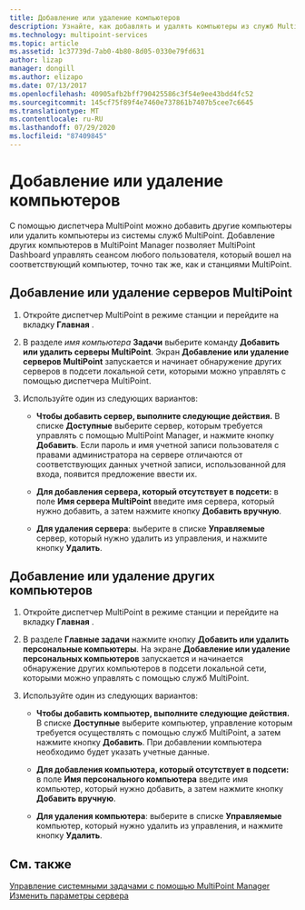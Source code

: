```yaml
---
title: Добавление или удаление компьютеров
description: Узнайте, как добавлять и удалять компьютеры из служб MultiPoint.
ms.technology: multipoint-services
ms.topic: article
ms.assetid: 1c37739d-7ab0-4b80-8d05-0330e79fd631
author: lizap
manager: dongill
ms.author: elizapo
ms.date: 07/13/2017
ms.openlocfilehash: 40905afb2bff790425586c3f54e9ee43bdd4fc52
ms.sourcegitcommit: 145cf75f89f4e7460e737861b7407b5cee7c6645
ms.translationtype: MT
ms.contentlocale: ru-RU
ms.lasthandoff: 07/29/2020
ms.locfileid: "87409845"
---
```

# <a name="add-or-remove-computers"></a>Добавление или удаление компьютеров
С помощью диспетчера MultiPoint можно добавить другие компьютеры или удалить компьютеры из системы служб MultiPoint. Добавление других компьютеров в MultiPoint Manager позволяет MultiPoint Dashboard управлять сеансом любого пользователя, который вошел на соответствующий компьютер, точно так же, как и станциями MultiPoint.

## <a name="to-add-or-remove-servers-in-multipoint"></a>Добавление или удаление серверов MultiPoint

1.  Откройте диспетчер MultiPoint в режиме станции и перейдите на вкладку **Главная** .

2.  В разделе *имя компьютера* **Задачи** выберите команду **Добавить или удалить серверы MultiPoint**. Экран **Добавление или удаление серверов MultiPoint** запускается и начинает обнаружение других серверов в подсети локальной сети, которыми можно управлять с помощью диспетчера MultiPoint.

3.  Используйте один из следующих вариантов:

    -   **Чтобы добавить сервер, выполните следующие действия.** В списке **Доступные** выберите сервер, которым требуется управлять с помощью MultiPoint Manager, и нажмите кнопку **Добавить**. Если пароль и имя учетной записи пользователя с правами администратора на сервере отличаются от соответствующих данных учетной записи, использованной для входа, появится предложение ввести их.

    -   **Для добавления сервера, который отсутствует в подсети:** в поле **Имя сервера MultiPoint** введите имя сервера, который нужно добавить, а затем нажмите кнопку **Добавить вручную**.

    -   **Для удаления сервера**: выберите в списке **Управляемые** сервер, который нужно удалить из управления, и нажмите кнопку **Удалить**.

## <a name="to-add-or-remove-other-computers"></a>Добавление или удаление других компьютеров

1.  Откройте диспетчер MultiPoint в режиме станции и перейдите на вкладку **Главная** .

2.  В разделе **Главные задачи** нажмите кнопку **Добавить или удалить персональные компьютеры**. На экране **Добавление или удаление персональных компьютеров** запускается и начинается обнаружение других компьютеров в подсети локальной сети, которыми можно управлять с помощью служб MultiPoint.

3.  Используйте один из следующих вариантов:

    -   **Чтобы добавить компьютер, выполните следующие действия.** В списке **Доступные** выберите компьютер, управление которым требуется осуществлять с помощью служб MultiPoint, а затем нажмите кнопку **Добавить**. При добавлении компьютера необходимо будет указать учетные данные.

    -   **Для добавления компьютера, который отсутствует в подсети:** в поле **Имя персонального компьютера** введите имя компьютер, который нужно добавить, а затем нажмите кнопку **Добавить вручную**.

    -   **Для удаления компьютера**: выберите в списке **Управляемые** компьютер, который нужно удалить из управления, и нажмите кнопку **Удалить**.

## <a name="see-also"></a>См. также
[Управление системными задачами с помощью MultiPoint Manager](Manage-System-Tasks-Using-MultiPoint-Manager.md) 
 [Изменить параметры сервера](Edit-Server-Settings.md)